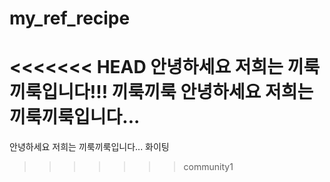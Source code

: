 # my_ref_recipe
<<<<<<< HEAD
안녕하세요 저희는 끼룩끼룩입니다!!!
끼룩끼룩
안녕하세요 저희는 끼룩끼룩입니다...
=======
안녕하세요 저희는 끼룩끼룩입니다...
화이팅
>>>>>>> community1
